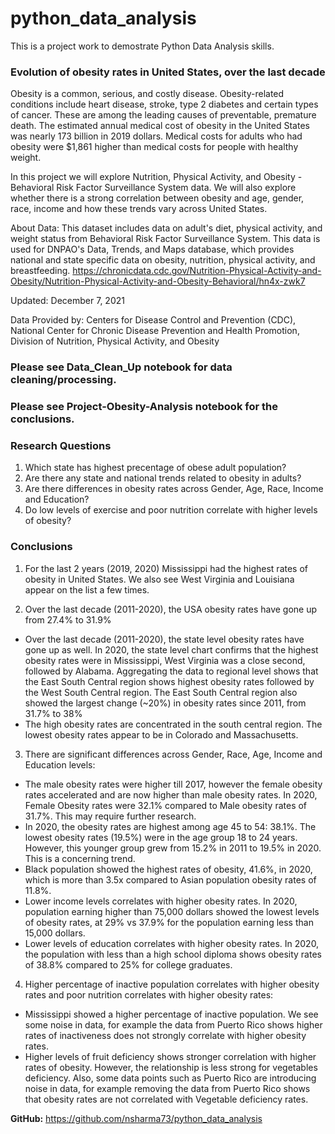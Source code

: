 # python_data_analysis
This is a project work to demostrate Python Data Analysis skills.

### Evolution of obesity rates in United States, over the last decade

Obesity is a common, serious, and costly disease. Obesity-related conditions include heart disease, stroke, type 2 diabetes and certain types of cancer. These are among the leading causes of preventable, premature death. The estimated annual medical cost of obesity in the United States was nearly 173 billion in 2019 dollars. Medical costs for adults who had obesity were $1,861 higher than medical costs for people with healthy weight.

In this project we will explore Nutrition, Physical Activity, and Obesity - Behavioral Risk Factor Surveillance System data. We will also explore whether there is a strong correlation between obesity and age, gender, race, income and how these trends vary across United States.

About Data: This dataset includes data on adult's diet, physical activity, and weight status from Behavioral Risk Factor Surveillance System. This data is used for DNPAO's Data, Trends, and Maps database, which provides national and state specific data on obesity, nutrition, physical activity, and breastfeeding. https://chronicdata.cdc.gov/Nutrition-Physical-Activity-and-Obesity/Nutrition-Physical-Activity-and-Obesity-Behavioral/hn4x-zwk7

Updated: December 7, 2021

Data Provided by: Centers for Disease Control and Prevention (CDC), National Center for Chronic Disease Prevention and Health Promotion, Division of Nutrition, Physical Activity, and Obesity

### Please see Data_Clean_Up notebook for data cleaning/processing.
### Please see Project-Obesity-Analysis notebook for the conclusions.


### Research Questions
1. Which state has highest precentage of obese adult population?
2. Are there any state and national trends related to obesity in adults? 
3. Are there differences in obesity rates across Gender, Age, Race, Income and Education?
4. Do low levels of exercise and poor nutrition correlate with higher levels of obesity?

### Conclusions

1. For the last 2 years (2019, 2020) Mississippi had the highest rates of obesity in United States. We also see West Virginia and Louisiana appear on the list a few times.


2. Over the last decade (2011-2020), the USA obesity rates have gone up from 27.4% to 31.9%
 * Over the last decade (2011-2020), the state level obesity rates have gone up as well. In 2020, the state level chart confirms that the highest obesity rates were in Mississippi, West Virginia was a close second, followed by Alabama. Aggregating the data to regional level shows that the East South Central region shows highest obesity rates followed by the West South Central region. The East South Central region also showed the largest change (~20%) in obesity rates since 2011, from 31.7% to 38%
 * The high obesity rates are concentrated in the south central region. The lowest obesity rates appear to be in Colorado and Massachusetts.


3. There are significant differences across Gender, Race, Age, Income and Education levels:
 * The male obesity rates were higher till 2017, however the female obesity rates accelerated and are now higher than male obesity rates. In 2020, Female Obesity rates were 32.1% compared to Male obesity rates of 31.7%. This may require further research.
 * In 2020, the obesity rates are highest among age 45 to 54: 38.1%. The lowest obesity rates (19.5%) were in the age group 18 to 24 years. However, this younger group grew from 15.2% in 2011 to 19.5% in 2020. This is a concerning trend. 
 * Black population showed the highest rates of obesity, 41.6%, in 2020, which is more than 3.5x compared to Asian population obesity rates of 11.8%.
 * Lower income levels correlates with higher obesity rates. In 2020, population earning higher than 75,000 dollars showed the lowest levels of obesity rates, at 29% vs 37.9% for the population earning less than 15,000 dollars.
 * Lower levels of education correlates with higher obesity rates. In 2020, the population with less than a high school diploma shows obesity rates of 38.8% compared to 25% for college graduates.


4. Higher percentage of inactive population correlates with higher obesity rates and poor nutrition correlates with higher obesity rates:
 * Mississippi showed a higher percentage of inactive population. We see some noise in data, for example the data from Puerto Rico shows higher rates of inactiveness does not strongly correlate with higher obesity rates. 
 * Higher levels of fruit deficiency shows stronger correlation with higher rates of obesity. However, the relationship is less strong for vegetables deficiency. Also, some data points such as Puerto Rico are introducing noise in data, for example removing the data from Puerto Rico shows that obesity rates are not correlated with Vegetable deficiency rates.

**GitHub:** https://github.com/nsharma73/python_data_analysis